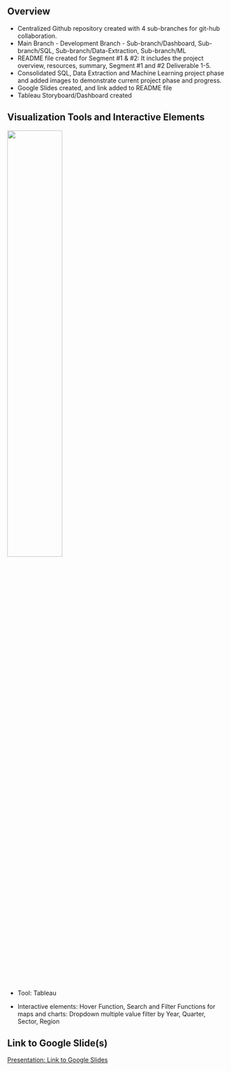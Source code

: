 ## Overview
- Centralized Github repository created with 4 sub-branches for git-hub collaboration.
- Main Branch  - Development Branch 
                - Sub-branch/Dashboard, Sub-branch/SQL, Sub-branch/Data-Extraction, Sub-branch/ML
- README file created for Segment #1 & #2: It includes the project overview, resources, summary, Segment #1 and #2 Deliverable 1-5. 
- Consolidated SQL, Data Extraction and Machine Learning project phase and added images to demonstrate current project phase and progress.
- Google Slides created, and link added to README file
- Tableau Storyboard/Dashboard created
                  
## Visualization Tools and Interactive Elements

<img src="https://github.com/reinalim/FinalProject_IPO/blob/Sub-branch/Dashboard/Dashboard/Images/Tableau%20Logo.png" width="50%">

- Tool: Tableau

- Interactive elements: Hover Function, Search and Filter Functions for maps and charts: Dropdown multiple value filter by Year, Quarter, Sector, Region


## Link to Google Slide(s)
  <a href="https://docs.google.com/presentation/d/1ZlcIOSct6o92qZ16Grknb6WAb4lZjYQNEJHsQfV6WdI/edit?usp=sharing" target="_blank"> Presentation: Link to Google Slides </a>


